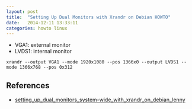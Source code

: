 ```yaml
---
layout: post
title:  "Setting Up Dual Monitors with Xrandr on Debian HOWTO"
date:   2014-12-11 13:33:11
categories: howto linux
---
```

- VGA1: external monitor
- LVDS1: internal monitor

`xrandr --output VGA1 --mode 1920x1080 --pos 1366x0 --output LVDS1 --mode 1366x768 --pos 0x312`

## References
- [setting_up_dual_monitors_system-wide_with_xrandr_on_debian_lenny](http://www.jejik.com/articles/2008/10/setting_up_dual_monitors_system-wide_with_xrandr_on_debian_lenny)
